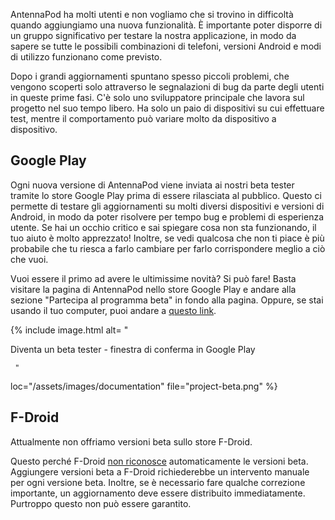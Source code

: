 AntennaPod ha molti utenti e non vogliamo che si trovino in difficoltà quando
aggiungiamo una nuova funzionalità. È importante poter disporre di un gruppo
significativo per testare la nostra applicazione, in modo da sapere se tutte le
possibili combinazioni di telefoni, versioni Android e modi di utilizzo
funzionano come previsto.

Dopo i grandi aggiornamenti spuntano spesso piccoli problemi, che vengono
scoperti solo attraverso le segnalazioni di bug da parte degli utenti in queste
prime fasi. C'è solo uno sviluppatore principale che lavora sul progetto nel suo
tempo libero. Ha solo un paio di dispositivi su cui effettuare test, mentre il
comportamento può variare molto da dispositivo a dispositivo.

## Google Play

Ogni nuova versione di AntennaPod viene inviata ai nostri beta tester tramite lo
store Google Play prima di essere rilasciata al pubblico. Questo ci permette di
testare gli aggiornamenti su molti diversi dispositivi e versioni di Android, in
modo da poter risolvere per tempo bug e problemi di esperienza utente. Se hai un
occhio critico e sai spiegare cosa non sta funzionando, il tuo aiuto è molto
apprezzato! Inoltre, se vedi qualcosa che non ti piace è più probabile che tu
riesca a farlo cambiare per farlo corrispondere meglio a ciò che vuoi.

Vuoi essere il primo ad avere le ultimissime novità? Si può fare! Basta visitare
la pagina di AntennaPod nello store Google Play e andare alla sezione "Partecipa
al programma beta" in fondo alla pagina. Oppure, se stai usando il tuo computer,
puoi andare a [questo link](https://play.google.com/apps/testing/de.danoeh.antennapod).

{% include image.html alt= "

Diventa un beta tester - finestra di conferma in Google Play

     "

loc="/assets/images/documentation" file="project-beta.png" %}

## F-Droid

Attualmente non offriamo versioni beta sullo store F-Droid.

Questo perché F-Droid [non riconosce](https://gitlab.com/fdroid/fdroidserver/-/issues/161)
automaticamente le versioni beta. Aggiungere versioni beta a F-Droid
richiederebbe un intervento manuale per ogni versione beta. Inoltre, se è
necessario fare qualche correzione importante, un aggiornamento deve essere
distribuito immediatamente. Purtroppo questo non può essere garantito.
